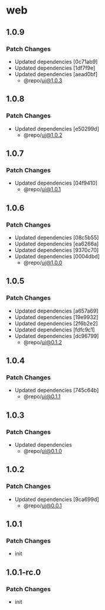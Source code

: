 # web

## 1.0.9

### Patch Changes

- Updated dependencies [0c71ab9]
- Updated dependencies [1df7f9e]
- Updated dependencies [aead0bf]
  - @repo/ui@1.0.3

## 1.0.8

### Patch Changes

- Updated dependencies [e50299d]
  - @repo/ui@1.0.2

## 1.0.7

### Patch Changes

- Updated dependencies [04f9410]
  - @repo/ui@1.0.1

## 1.0.6

### Patch Changes

- Updated dependencies [08c5b55]
- Updated dependencies [ea6266a]
- Updated dependencies [9370c70]
- Updated dependencies [0004dbd]
  - @repo/ui@1.0.0

## 1.0.5

### Patch Changes

- Updated dependencies [a657a69]
- Updated dependencies [19e9932]
- Updated dependencies [2f6b2e2]
- Updated dependencies [fdfc9c1]
- Updated dependencies [dc96799]
  - @repo/ui@0.1.2

## 1.0.4

### Patch Changes

- Updated dependencies [745c64b]
  - @repo/ui@0.1.1

## 1.0.3

### Patch Changes

- Updated dependencies
  - @repo/ui@0.1.0

## 1.0.2

### Patch Changes

- Updated dependencies [9ca699d]
  - @repo/ui@0.0.1

## 1.0.1

### Patch Changes

- init

## 1.0.1-rc.0

### Patch Changes

- init
